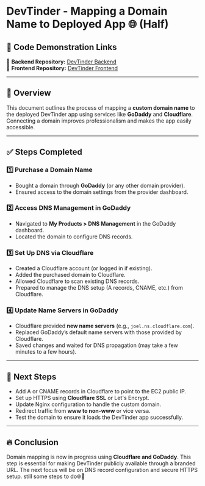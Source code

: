 # DevTinder - Mapping a Domain Name to Deployed App 🌐 (Half)

## 📌 Code Demonstration Links  
🔗 **Backend Repository:** [DevTinder Backend](https://github.com/akshadjaiswal/devTinder-backend)  
🔗 **Frontend Repository:** [DevTinder Frontend](https://github.com/akshadjaiswal/devTinder-frontend)  

---

## 📌 Overview  
This document outlines the process of mapping a **custom domain name** to the deployed DevTinder app using services like **GoDaddy** and **Cloudflare**. Connecting a domain improves professionalism and makes the app easily accessible.

---

## ✅ Steps Completed

### **1️⃣ Purchase a Domain Name**
- Bought a domain through **GoDaddy** (or any other domain provider).
- Ensured access to the domain settings from the provider dashboard.

### **2️⃣ Access DNS Management in GoDaddy**
- Navigated to **My Products > DNS Management** in the GoDaddy dashboard.
- Located the domain to configure DNS records.

### **3️⃣ Set Up DNS via Cloudflare**
- Created a Cloudflare account (or logged in if existing).
- Added the purchased domain to Cloudflare.
- Allowed Cloudflare to scan existing DNS records.
- Prepared to manage the DNS setup (A records, CNAME, etc.) from Cloudflare.

### **4️⃣ Update Name Servers in GoDaddy**
- Cloudflare provided **new name servers** (e.g., `joel.ns.cloudflare.com`).
- Replaced GoDaddy’s default name servers with those provided by Cloudflare.
- Saved changes and waited for DNS propagation (may take a few minutes to a few hours).

---

## 🎯 Next Steps
- Add A or CNAME records in Cloudflare to point to the EC2 public IP.
- Set up HTTPS using **Cloudflare SSL** or Let's Encrypt.
- Update Nginx configuration to handle the custom domain.
- Redirect traffic from **www to non-www** or vice versa.
- Test the domain to ensure it loads the DevTinder app successfully.

---

## 🔥 Conclusion  
Domain mapping is now in progress using **Cloudflare and GoDaddy**. This step is essential for making DevTinder publicly available through a branded URL. The next focus will be on DNS record configuration and secure HTTPS setup. still some steps to do🌐🚀
